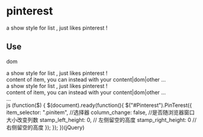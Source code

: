 pinterest
=========

a show style for list , just likes pinterest !

## Use

dom
    <div id="Pinterest">
        <div class="pinitem">
            <div>
            a show style for list , just likes pinterest !<br>
            content of item, you can instead with your content|dom|other ...
            </div>
        </div>
        <div class="pinitem">
            <div>
            a show style for list , just likes pinterest !<br>
            content of item, you can instead with your content|dom|other ...
            </div>
        </div>
        ...
    </div>
js
    (function($) {
        $(document).ready(function(){
            $("#Pinterest").PinTerest({
                item_selector: ".pinitem", //选择器
                column_change: false, //是否随浏览器窗口大小改变列数
                stamp_left_height: 0, // 左侧留空的高度
                stamp_right_height: 0 // 右侧留空的高度
            });
        });
    })(jQuery)